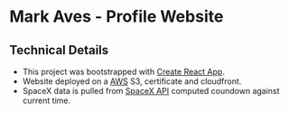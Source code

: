 
# Mark Aves - Profile Website

## Technical Details

* This project was bootstrapped with [Create React App](https://github.com/facebookincubator/create-react-app).
* Website deployed on a [AWS](https://aws.amazon.com/) S3, certificate and cloudfront.
* SpaceX data is pulled from [SpaceX API](https://github.com/r-spacex/SpaceX-API) computed coundown against current time.
